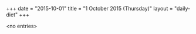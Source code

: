+++
date = "2015-10-01"
title = "1 October 2015 (Thursday)"
layout = "daily-diet"
+++

\<no entries\>